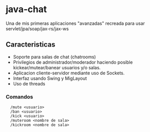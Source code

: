 # java-chat
Una de mis primeras aplicaciones "avanzadas" recreada para usar servlet/jpa/soap/jax-rs/jax-ws

## Caracteristicas
* Soporte para salas de chat (chatrooms)
* Privilegios de administrador/moderador haciendo posible kickear/mutear/banear usuarios y/o salas.
* Aplicacion cliente-servidor mediante uso de Sockets.
* Interfaz usando Swing y MigLayout
* Uso de threads

### Comandos
```
  /mute <usuario>
  /ban <usuario>
  /kick <usuario>
  /muteroom <nombre de sala>
  /kickroom <nombre de sala>
